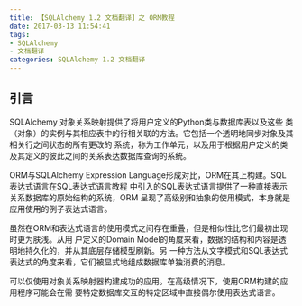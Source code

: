 ```yaml
---
title: 【SQLAlchemy 1.2 文档翻译】之 ORM教程
date: 2017-03-13 11:54:41
tags:
- SQLAlchemy
- 文档翻译
categories: SQLAlchemy 1.2 文档翻译
---
```


## 引言

SQLAlchemy 对象关系映射提供了将用户定义的Python类与数据库表以及这些
类（对象）的实例与其相应表中的行相关联的方法。它包括一个透明地同步对象及其相关行之间状态的所有更改的
系统，称为工作单元，以及用于根据用户定义的类及其定义的彼此之间的关系表达数据库查询的系统。

ORM与SQLAlchemy Expression Language形成对比，ORM在其上构建。SQL表达式语言在SQL表达式语言教程
中引入的SQL表达式语言提供了一种直接表示关系数据库的原始结构的系统，ORM
呈现了高级别和抽象的使用模式，本身就是应用使用的例子表达式语言。

虽然在ORM和表达式语言的使用模式之间存在重叠，但是相似性比它们最初出现时更为肤浅。从用
户定义的Domain Model的角度来看，数据的结构和内容是透明地持久化的，并从其底层存储模型刷新。另
一种方法从文字模式和SQL表达式表达式的角度来看，它们被显式地组成数据库单独消费的消息。

可以仅使用对象关系映射器构建成功的应用。在高级情况下，使用ORM构建的应用程序可能会在需
要特定数据库交互的特定区域中直接偶尔使用表达式语言。

